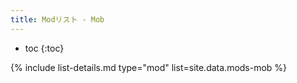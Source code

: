```yaml
---
title: Modリスト - Mob
---
```


- toc
{:toc}

{% include list-details.md type="mod" list=site.data.mods-mob %}
